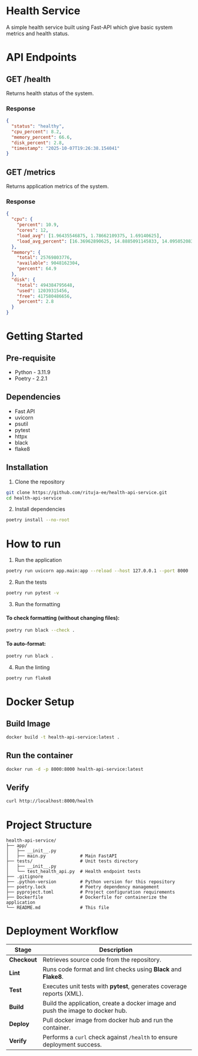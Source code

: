 # Health Service
A simple health service built using Fast-API which give basic system metrics and health status.

# API Endpoints
## GET /health
Returns health status of the system.
### Response
```json
{
  "status": "healthy",
  "cpu_percent": 8.2,
  "memory_percent": 66.6,
  "disk_percent": 2.8,
  "timestamp": "2025-10-07T19:26:38.154041"
}
```
## GET /metrics
Returns application metrics of the system.
### Response
```json
{
  "cpu": {
    "percent": 10.9,
    "cores": 12,
    "load_avg": [1.96435546875, 1.78662109375, 1.69140625],
    "load_avg_percent": [16.36962890625, 14.8885091145833, 14.0950520833333]
  },
  "memory": {
    "total": 25769803776,
    "available": 9048162304,
    "percent": 64.9
  },
  "disk": {
    "total": 494384795648,
    "used": 12039315456,
    "free": 417580486656,
    "percent": 2.8
  }
}
```

# Getting Started
## Pre-requisite
- Python - 3.11.9
- Poetry - 2.2.1

## Dependencies
- Fast API
- uvicorn
- psutil
- pytest
- httpx
- black
- flake8

## Installation
1. Clone the repository
```bash 
git clone https://github.com/rituja-ee/health-api-service.git
cd health-api-service
```

2. Install dependencies
```bash
poetry install --no-root
```

# How to run
1. Run the application
```bash 
poetry run uvicorn app.main:app --reload --host 127.0.0.1 --port 8000
```
2. Run the tests 
```bash 
poetry run pytest -v
```
3. Run the formatting
#### To check formatting (without changing files):
```bash
poetry run black --check .
```

#### To auto-format:
```bash
poetry run black .
```

4. Run the linting
```bash
poetry run flake8
```

# Docker Setup
## Build Image
```bash
docker build -t health-api-service:latest .
```

## Run the container
```bash
docker run -d -p 8000:8000 health-api-service:latest
```

## Verify
```bash
curl http://localhost:8000/health
```

# Project Structure
```
health-api-service/
├── app/
│   ├── __init__.py
│   ├── main.py             # Main FastAPI 
├── tests/                  # Unit tests directory
│   ├── __init__.py
│   └── test_health_api.py  # Health endpoint tests
├── .gitignore
├── .python-version         # Python version for this repository
├── poetry.lock             # Poetry dependency management
├── pyproject.toml          # Project configuration requirements
├── Dockerfile              # Dockerfile for containerize the application
└── README.md               # This file
```

# Deployment Workflow
| Stage        | Description                                                                   |
| ------------ | ----------------------------------------------------------------------------- |
| **Checkout** | Retrieves source code from the repository.                                    |
| **Lint**     | Runs code format and lint checks using **Black** and **Flake8**.              |
| **Test**     | Executes unit tests with **pytest**, generates coverage reports (XML). |
| **Build**    | Build the application, create a docker image and push the image to docker hub.     |
| **Deploy**   | Pull docker image from docker hub and run the container.             |
| **Verify**   | Performs a `curl` check against `/health` to ensure deployment success.       |
